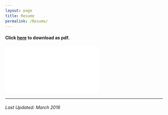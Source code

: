 ```yaml
---
layout: page
title: Resume
permalink: /Resume/
---
```

#### Click [here](/assets/res1-7p.pdf) to download as pdf.

![res1-7p.pdf](/assets/res1-7p.pdf)

---

###### Last Updated: March 2016
